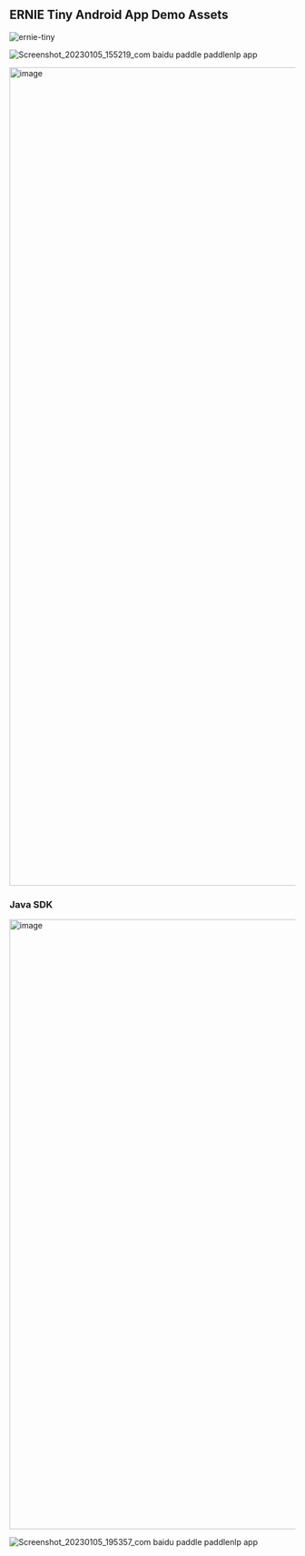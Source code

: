 ## ERNIE Tiny Android App Demo Assets

![ernie-tiny](https://user-images.githubusercontent.com/31974251/210737041-0e79bd6b-90a8-42b0-8f66-97868386d9f3.gif)

![Screenshot_20230105_155219_com baidu paddle paddlenlp app](https://user-images.githubusercontent.com/31974251/210737269-0fe175c9-7b87-40b3-8249-1c6378e4a5e9.jpg)

<img width="1440" alt="image" src="https://user-images.githubusercontent.com/31974251/210742200-596f1585-9d4c-46e4-acae-5956a798c7ce.png">

### Java SDK 

<img width="1073" alt="image" src="https://user-images.githubusercontent.com/31974251/210746163-41d39478-8d5d-4138-9f76-75ff5c25c295.png">

![Screenshot_20230105_195357_com baidu paddle paddlenlp app](https://user-images.githubusercontent.com/31974251/210774693-b199734c-442c-48ef-90ea-4d2e72ff7304.jpg)

